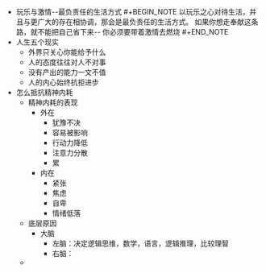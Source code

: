 - 玩乐与激情--最负责任的生活方式
  #+BEGIN_NOTE
  以玩乐之心对待生活，并且与更广大的存在相协调，那会是最负责任的生活方式。
  如果你想走奉献这条路，就不能把自己省下来-- 你必须要带着激情去燃烧
  #+END_NOTE
- 人生五个现实
	- 外界只关心你能给予什么
	- 人的态度往往对人不对事
	- 没有产出的能力一文不值
	- 人的内心始终抗拒进步
- 怎么抵抗精神内耗
	- 精神内耗的表现
		- 外在
			- 犹豫不决
			- 容易被影响
			- 行动力降低
			- 注意力分散
			- 累
		- 内在
			- 紧张
			- 焦虑
			- 自卑
			- 情绪低落
	- 底层原因
		- 大脑
			- 左脑：决定逻辑思维，数学，语言，逻辑推理，比较理智
			- 右脑：
	-